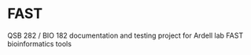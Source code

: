 FAST
====

QSB 282 / BIO 182 documentation and testing project for Ardell lab FAST bioinformatics tools
